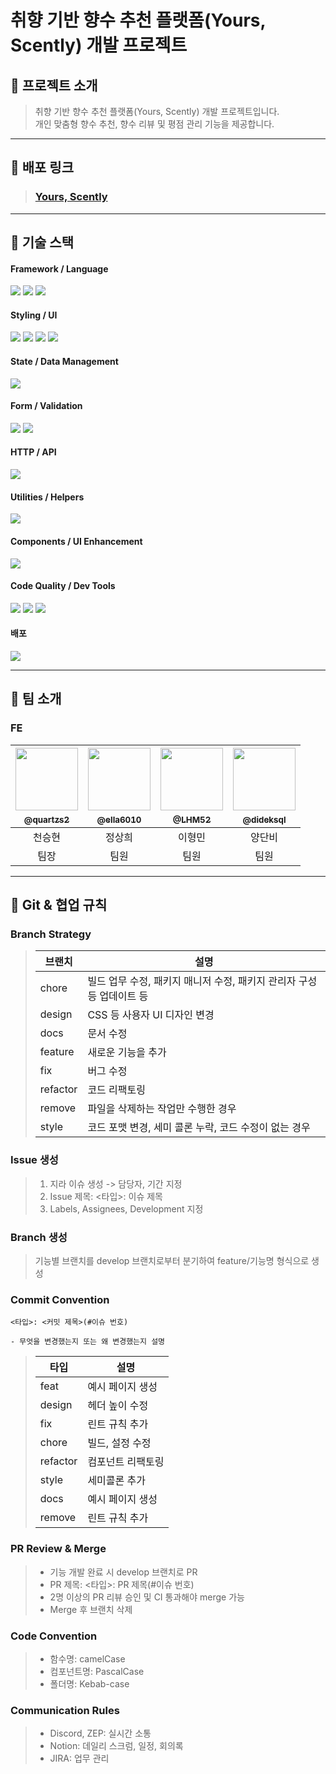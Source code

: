 # 취향 기반 향수 추천 플랫폼(Yours, Scently) 개발 프로젝트

## 📖 프로젝트 소개

> 취향 기반 향수 추천 플랫폼(Yours, Scently) 개발 프로젝트입니다.  
> 개인 맞춤형 향수 추천, 향수 리뷰 및 평점 관리 기능을 제공합니다.

---

## :link: 배포 링크

> ### [Yours, Scently](https://yours-scently-fe.vercel.app/)

---

## 🧰 기술 스택

  <div>
    
  #### Framework / Language
  <img src="https://img.shields.io/badge/React-20232A?style=for-the-badge&logo=React&logoColor=61DAFB">
  <img src="https://img.shields.io/badge/typescript-%23007ACC.svg?style=for-the-badge&logo=typescript&logoColor=white">
  <img src="https://img.shields.io/badge/Next-black?style=for-the-badge&logo=next.js&logoColor=white">

#### Styling / UI

  <img src="https://img.shields.io/badge/tailwindcss-%2338B2AC.svg?style=for-the-badge&logo=tailwind-css&logoColor=white">
  <img src="https://img.shields.io/badge/SVGR-FFB13B?style=for-the-badge">
  <img src="https://img.shields.io/badge/lucide-react-8c058f?style=for-the-badge">
  <img src="https://img.shields.io/badge/overlay-kit-acee1f?style=for-the-badge">

#### State / Data Management

  <img src="https://img.shields.io/badge/TanStack%20Query-FF4154?style=for-the-badge&logo=ReactQuery&logoColor=white">

#### Form / Validation

  <img src="https://img.shields.io/badge/React%20Hook%20Form-%23EC5990.svg?style=for-the-badge&logo=reacthookform&logoColor=white">
  <img src="https://img.shields.io/badge/zod-%233068b7.svg?style=for-the-badge&logo=zod&logoColor=white">

#### HTTP / API

  <img src="https://img.shields.io/badge/ky-e5e052?style=for-the-badge">

#### Utilities / Helpers

  <img src="https://img.shields.io/badge/clsx-000000?style=for-the-badge">

#### Components / UI Enhancement

  <img src="https://img.shields.io/badge/Swiper-52dbe5?style=for-the-badge">

#### Code Quality / Dev Tools

  <img src="https://img.shields.io/badge/ESLint-4B32C3?style=for-the-badge&logo=ESLint&logoColor=white">
  <img src="https://img.shields.io/badge/Prettier-FF4F8B?style=for-the-badge&logo=Prettier&logoColor=white">
   <img src="https://img.shields.io/badge/husky-054a76?style=for-the-badge">

#### 배포

  <img src="https://img.shields.io/badge/Vercel-000000?style=for-the-badge&logo=Vercel&logoColor=white">
    
  </div>

---

## :busts_in_silhouette: 팀 소개

### FE

| <a href="https://github.com/quartzs2"/><img src="https://avatars.githubusercontent.com/u/48789173?v=4" width=100px /><br/><sub><b>@quartzs2<b/><sub/><a/><br/> | <a href="https://github.com/ella6010"/><img src="https://avatars.githubusercontent.com/u/131748669?v=4" width=100px /><br/><sub><b>@ella6010<b/><sub/><a/><br/> | <a href="https://github.com/LHM52"/><img src="https://avatars.githubusercontent.com/u/70637779?v=4" width=100px /><br/><sub><b>@LHM52<b/><sub/><a/><br/> | <a href="https://github.com/dideksql"/><img src="https://avatars.githubusercontent.com/u/205254643?v=4" width=100px /><br/><sub><b>@dideksql<b/><sub/><a/><br/> |
| :------------------------------------------------------------------------------------------------------------------------------------------------------------: | :-------------------------------------------------------------------------------------------------------------------------------------------------------------: | :------------------------------------------------------------------------------------------------------------------------------------------------------: | :-------------------------------------------------------------------------------------------------------------------------------------------------------------: |
|                                                                             천승현                                                                             |                                                                             정상희                                                                              |                                                                          이형민                                                                          |                                                                             양단비                                                                              |
|                                                                              팀장                                                                              |                                                                              팀원                                                                               |                                                                           팀원                                                                           |                                                                              팀원                                                                               |

---

## 📑 Git & 협업 규칙

### Branch Strategy

> | 브랜치   | 설명                                                                  |
> | -------- | --------------------------------------------------------------------- |
> | chore    | 빌드 업무 수정, 패키지 매니저 수정, 패키지 관리자 구성 등 업데이트 등 |
> | design   | CSS 등 사용자 UI 디자인 변경                                          |
> | docs     | 문서 수정                                                             |
> | feature  | 새로운 기능을 추가                                                    |
> | fix      | 버그 수정                                                             |
> | refactor | 코드 리팩토링                                                         |
> | remove   | 파일을 삭제하는 작업만 수행한 경우                                    |
> | style    | 코드 포맷 변경, 세미 콜론 누락, 코드 수정이 없는 경우                 |

### Issue 생성

> 1. 지라 이슈 생성 -> 담당자, 기간 지정
> 2. Issue 제목: <타입>: 이슈 제목
> 3. Labels, Assignees, Development 지정

### Branch 생성

> 기능별 브랜치를 develop 브랜치로부터 분기하여 feature/기능명 형식으로 생성

### Commit Convention

```
<타입>: <커밋 제목>(#이슈 번호)

- 무엇을 변경했는지 또는 왜 변경했는지 설명
```

> | 타입     | 설명              |
> | -------- | ----------------- |
> | feat     | 예시 페이지 생성  |
> | design   | 헤더 높이 수정    |
> | fix      | 린트 규칙 추가    |
> | chore    | 빌드, 설정 수정   |
> | refactor | 컴포넌트 리팩토링 |
> | style    | 세미콜론 추가     |
> | docs     | 예시 페이지 생성  |
> | remove   | 린트 규칙 추가    |

### PR Review & Merge

> - 기능 개발 완료 시 develop 브랜치로 PR
> - PR 제목: <타입>: PR 제목(#이슈 번호)
> - 2명 이상의 PR 리뷰 승인 및 CI 통과해야 merge 가능
> - Merge 후 브랜치 삭제

### Code Convention

> - 함수명: camelCase
> - 컴포넌트명: PascalCase
> - 폴더명: Kebab-case

### Communication Rules

> - Discord, ZEP: 실시간 소통
> - Notion: 데일리 스크럼, 일정, 회의록
> - JIRA: 업무 관리
